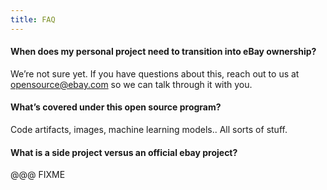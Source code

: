 ```yaml
---
title: FAQ
---
```


#### When does my personal project need to transition into eBay ownership?
We’re not sure yet. If you have questions about this, reach out to us at opensource@ebay.com so we can talk through it with you.

#### What’s covered under this open source program?
Code artifacts, images, machine learning models.. All sorts of stuff.


#### What is a side project versus an official ebay project?
@@@ FIXME
